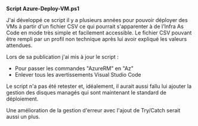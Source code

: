 **Script Azure-Deploy-VM.ps1**

J'ai développé ce script il y a plusieurs années pour pouvoir déployer des VMs à partir d'un fichier CSV ce qui pourrait s'apparenter à de l'Infra As Code en mode très simple et facilement accessible. Le fichier CSV pouvant être rempli par un profil non technique après lui avoir expliqué les valeurs attendues.

Lors de sa publication j'ai mis à jour le script :

* Pour passer les commandes "AzureRM" en "Az"
* Enlever tous les avertissements Visual Studio Code

Le script n'a pas été retester et, idéalement, il aurait aussi fallu lui ajouter la gestion des disques managés qui sont maintenant le standard de déploiement.

Une amélioration de la gestion d'erreur avec l'ajout de Try/Catch serait aussi un plus.